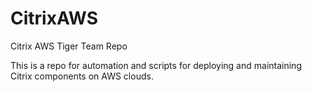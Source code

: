 # CitrixAWS
Citrix AWS Tiger Team Repo

This is a repo for automation and scripts for deploying and maintaining Citrix components on AWS clouds.  
